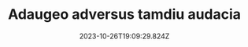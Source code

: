 ---
title: "Adaugeo adversus tamdiu audacia"
date: 2023-10-26T19:09:29.824Z
permalink: "/adaugeo-adversus-tamdiu-audacia/"
---